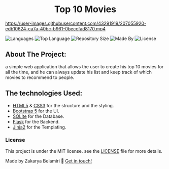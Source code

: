 <h1 align="center"> Top 10 Movies </h1>

https://user-images.githubusercontent.com/43291919/207055920-edb10624-ca7a-40bc-b961-0beccfad8170.mp4


![Languages](https://img.shields.io/github/languages/count/diegovinci/dsmovie?color=%234d41c0)
![Top Language](https://img.shields.io/github/languages/top/diegovinci/dsmovie?color=%234d41c0)
![Repository Size](https://img.shields.io/github/repo-size/diegovinci/dsmovie?color=%234d41c0)
![Made By](https://img.shields.io/badge/made%20by-diegovinci-%234d41c0)
![License](https://img.shields.io/badge/license-MIT-%234d41c0)



## About The Project:
a simple web application that allows the user to create his top 10 movies for all the time, and he can always update his list and keep track of which movies to recommend to people.

## The technologies Used:
- <a href="https://developer.mozilla.org/en-US/docs/Web/HTML">HTML5</a> & <a href="https://developer.mozilla.org/en-US/docs/Web/CSS">CSS3</a> for the structure and the styling.  
- <a href="https://getbootstrap.com/">Bootstrap 5</a> for the UI.  
- <a href="https://www.sqlite.org/index.html">SQLite</a> for the Database.  
- <a href="https://flask.palletsprojects.com/">Flask</a> for the Backend.  
- <a href="https://palletsprojects.com/p/jinja/">Jinja2</a> for the Templating.

### License 
This project is under the MIT license. see the [LICENSE]() file for more details.

Made by Zakarya Belamiri :wave: [Get in touch!](https://)
